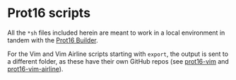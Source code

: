 # Prot16 scripts

All the `*sh` files included herein are meant to work in a local environment in tandem with the [Prot16 Builder](https://github.com/protesilaos/prot16-builder).

For the Vim and Vim Airline scripts starting with `export`, the output is sent to a different folder, as these have their own GitHub repos (see [prot16-vim](https://github.com/protesilaos/prot16-vim) and [prot16-vim-airline](https://github.com/protesilaos/prot16-vim-airline)).
